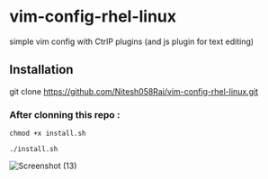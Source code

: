 # vim-config-rhel-linux
simple vim config with CtrlP plugins (and js plugin for text editing)

## Installation 

git clone https://github.com/Nitesh058Raj/vim-config-rhel-linux.git

### After clonning this repo :

`chmod +x install.sh`

`./install.sh`


![Screenshot (13)](https://user-images.githubusercontent.com/65148119/215265577-17266bf0-fe0d-4c34-a133-39593de5fe41.png)

